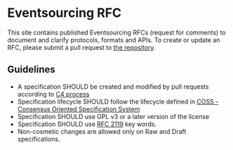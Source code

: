 # Eventsourcing RFC

This site contains published Eventsourcing RFCs (request for comments) to document and clarify protocols, formats and APIs. To create or update an RFC,
please submit a pull request to [the repository](https://github.com/eventsourcing/rfc).

## Guidelines

* A specification SHOULD be created and modified by pull requests according to [C4 process](http://rfc.unprotocols.org/1/)
* Specification lifecycle SHOULD follow the lifecycle defined in [COSS - Consensus Oriented Specification System](http://rfc.unprotocols.org/2/)
* Specification SHOULD use GPL v3 or a later version of the license
* Specification SHOULD use [RFC 2119](http://tools.ietf.org/html/rfc2119) key words.
* Non-cosmetic changes are allowed only on Raw and Draft specifications.
